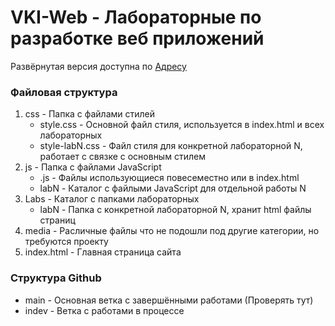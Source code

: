 # VKI-Web - Лабораторные по разработке веб приложений
Развёрнутая версия доступна по [Адресу](https://shporgalka-nope.github.io/VKI-Web/)
### Файловая структура
1. css - Папка с файлами стилей 
    - style.css - Основной файл стиля, используется в index.html и всех лабораторных
    - style-labN.css - Файл стиля для конкретной лабораторной N, работает с связке с основным стилем
2. js - Папка с файлами JavaScript
    - .js - Файлы использующиеся повесеместно или в index.html
    - labN - Каталог с файлыми JavaScript для отдельной работы N
3. Labs - Каталог с папками лабораторных
    - labN - Папка с конкретной лабораторной N, хранит html файлы страниц
4. media - Расличные файлы что не подошли под другие категории, но требуются проекту
5. index.html - Главная страница сайта

### Структура Github
* main - Основная ветка с завершёнными работами (Проверять тут)
* indev - Ветка с работами в процессе